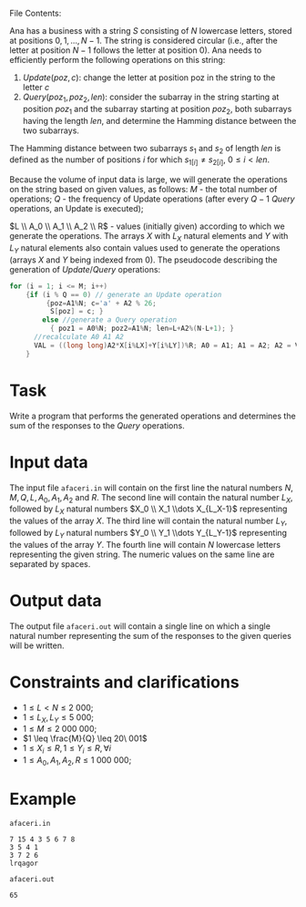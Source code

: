 File Contents:

Ana has a business with a string $S$ consisting of $N$ lowercase letters, stored at positions $0, 1, \dots, N-1$. The string is considered circular (i.e., after the letter at position $N-1$ follows the letter at position $0$). Ana needs to efficiently perform the following operations on this string:
1. $Update(poz, c)$: change the letter at position poz in the string to the letter $c$
2. $Query(poz_1, poz_2, len)$: consider the subarray in the string starting at position $poz_1$ and the subarray starting at position $poz_2$, both subarrays having the length $len$, and determine the Hamming distance between the two subarrays.

The Hamming distance between two subarrays $s_1$ and $s_2$ of length $len$ is defined as the number of positions $i$ for which $s_{1[i]} \neq s_{2[i]}$, $0 \leq i < len$.

Because the volume of input data is large, we will generate the operations on the string based on given values, as follows:
$M$ - the total number of operations;
$Q$ - the frequency of Update operations (after every $Q-1$ _Query_ operations, an Update is executed);

$L \\ A_0 \\ A_1 \\ A_2 \\ R$ - values (initially given) according to which we generate the operations.
The arrays $X$ with $L_X$ natural elements and $Y$ with $L_Y$ natural elements also contain values used to generate the operations (arrays $X$ and $Y$ being indexed from $0$).
The pseudocode describing the generation of _Update_/_Query_ operations:

```cpp
for (i = 1; i <= M; i++)
    {if (i % Q == 0) // generate an Update operation
         {poz=A1%N; c='a' + A2 % 26;    
          S[poz] = c; }
        else //generate a Query operation
          { poz1 = A0%N; poz2=A1%N; len=L+A2%(N-L+1); }
      //recalculate A0 A1 A2     
      VAL = ((long long)A2*X[i%LX]+Y[i%LY])%R; A0 = A1; A1 = A2; A2 = VAL; 
    }
```

# Task

Write a program that performs the generated operations and determines the sum of the responses to the _Query_ operations.

# Input data

The input file `afaceri.in` will contain on the first line the natural numbers $N, M, Q, L, A_0, A_1, A_2$ and $R$. The second line will contain the natural number $L_X$, followed by $L_X$ natural numbers $X_0 \\ X_1 \\dots X_{L_X-1}$ representing the values of the array $X$. The third line will contain the natural number $L_Y$, followed by $L_Y$ natural numbers $Y_0 \\ Y_1 \\dots Y_{L_Y-1}$ representing the values of the array $Y$. The fourth line will contain $N$ lowercase letters representing the given string. The numeric values on the same line are separated by spaces.

# Output data

The output file `afaceri.out` will contain a single line on which a single natural number representing the sum of the responses to the given queries will be written.

# Constraints and clarifications

* $1 \leq L < N \leq 2\ 000$;
* $1 \leq L_X, L_Y \leq 5\ 000$;
* $1 \leq M \leq 2\ 000\ 000$;
* $1 \leq \frac{M}{Q} \leq 20\ 001$
* $1 \leq X_i \leq R, 1 \leq Y_i \leq R, \forall i$
* $1 \leq A_0, A_1, A_2, R \leq 1\ 000\ 000$;

# Example

`afaceri.in`
```
7 15 4 3 5 6 7 8
3 5 4 1
3 7 2 6
lrqagor
```

`afaceri.out`
```
65
```

